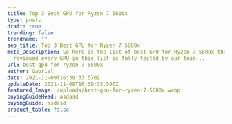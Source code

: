 ```yaml
---
title: Top 3 Best GPU for Ryzen 7 5800x
type: posts
draft: true
trending: false
trendname: ""
seo_title: Top 3 Best GPU for Ryzen 7 5800x
meta_Description: So here is the list of best GPU for Ryzen 7 5800x that we
  reviewed every GPU in this list is fully tested by our team...
url: best-gpu-for-ryzen-7-5800x
author: Gabriel
date: 2021-11-09T16:39:33.570Z
updateDate: 2021-11-09T16:39:33.590Z
featured_Image: /uploads/best-gpu-for-ryzen-7-5800x.webp
buyingGuideHead: asdasd
buyingGuide: asdasd
product_table: false
---
```

